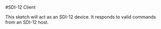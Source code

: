 #SDI-12 Client

This sketch will act as an SDI-12 device. It responds to valid commands
from an SDI-12 host.
